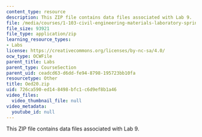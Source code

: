 ```yaml
---
content_type: resource
description: This ZIP file contains data files associated with Lab 9.
file: /media/courses/1-103-civil-engineering-materials-laboratory-spring-2004/726ca590ed148498bfc1c6d9ef8b1a46_Oed20.zip
file_size: 93921
file_type: application/zip
learning_resource_types:
- Labs
license: https://creativecommons.org/licenses/by-nc-sa/4.0/
ocw_type: OCWFile
parent_title: Labs
parent_type: CourseSection
parent_uid: ceadcd63-d6dd-fe94-8798-195723bb10fa
resourcetype: Other
title: Oed20.zip
uid: 726ca590-ed14-8498-bfc1-c6d9ef8b1a46
video_files:
  video_thumbnail_file: null
video_metadata:
  youtube_id: null
---
```

This ZIP file contains data files associated with Lab 9.